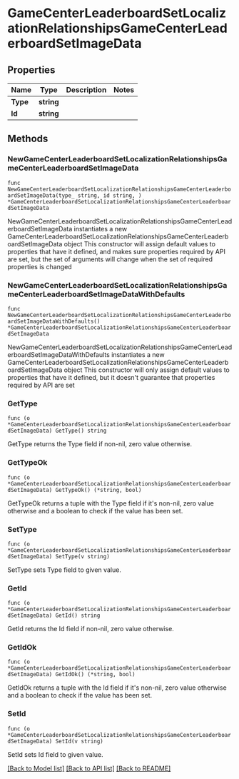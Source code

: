 # GameCenterLeaderboardSetLocalizationRelationshipsGameCenterLeaderboardSetImageData

## Properties

Name | Type | Description | Notes
------------ | ------------- | ------------- | -------------
**Type** | **string** |  | 
**Id** | **string** |  | 

## Methods

### NewGameCenterLeaderboardSetLocalizationRelationshipsGameCenterLeaderboardSetImageData

`func NewGameCenterLeaderboardSetLocalizationRelationshipsGameCenterLeaderboardSetImageData(type_ string, id string, ) *GameCenterLeaderboardSetLocalizationRelationshipsGameCenterLeaderboardSetImageData`

NewGameCenterLeaderboardSetLocalizationRelationshipsGameCenterLeaderboardSetImageData instantiates a new GameCenterLeaderboardSetLocalizationRelationshipsGameCenterLeaderboardSetImageData object
This constructor will assign default values to properties that have it defined,
and makes sure properties required by API are set, but the set of arguments
will change when the set of required properties is changed

### NewGameCenterLeaderboardSetLocalizationRelationshipsGameCenterLeaderboardSetImageDataWithDefaults

`func NewGameCenterLeaderboardSetLocalizationRelationshipsGameCenterLeaderboardSetImageDataWithDefaults() *GameCenterLeaderboardSetLocalizationRelationshipsGameCenterLeaderboardSetImageData`

NewGameCenterLeaderboardSetLocalizationRelationshipsGameCenterLeaderboardSetImageDataWithDefaults instantiates a new GameCenterLeaderboardSetLocalizationRelationshipsGameCenterLeaderboardSetImageData object
This constructor will only assign default values to properties that have it defined,
but it doesn't guarantee that properties required by API are set

### GetType

`func (o *GameCenterLeaderboardSetLocalizationRelationshipsGameCenterLeaderboardSetImageData) GetType() string`

GetType returns the Type field if non-nil, zero value otherwise.

### GetTypeOk

`func (o *GameCenterLeaderboardSetLocalizationRelationshipsGameCenterLeaderboardSetImageData) GetTypeOk() (*string, bool)`

GetTypeOk returns a tuple with the Type field if it's non-nil, zero value otherwise
and a boolean to check if the value has been set.

### SetType

`func (o *GameCenterLeaderboardSetLocalizationRelationshipsGameCenterLeaderboardSetImageData) SetType(v string)`

SetType sets Type field to given value.


### GetId

`func (o *GameCenterLeaderboardSetLocalizationRelationshipsGameCenterLeaderboardSetImageData) GetId() string`

GetId returns the Id field if non-nil, zero value otherwise.

### GetIdOk

`func (o *GameCenterLeaderboardSetLocalizationRelationshipsGameCenterLeaderboardSetImageData) GetIdOk() (*string, bool)`

GetIdOk returns a tuple with the Id field if it's non-nil, zero value otherwise
and a boolean to check if the value has been set.

### SetId

`func (o *GameCenterLeaderboardSetLocalizationRelationshipsGameCenterLeaderboardSetImageData) SetId(v string)`

SetId sets Id field to given value.



[[Back to Model list]](../README.md#documentation-for-models) [[Back to API list]](../README.md#documentation-for-api-endpoints) [[Back to README]](../README.md)


